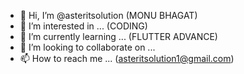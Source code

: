 - 👋 Hi, I’m @asteritsolution (MONU BHAGAT)
- 👀 I’m interested in ... (CODING)
- 🌱 I’m currently learning ... (FLUTTER ADVANCE)
- 💞️ I’m looking to collaborate on ...
- 📫 How to reach me ... (asteritsolution1@gmail.com)
 
 
